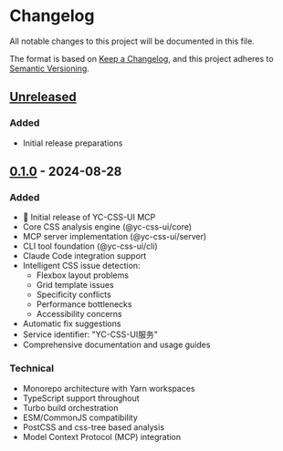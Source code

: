 # Changelog

All notable changes to this project will be documented in this file.

The format is based on [Keep a Changelog](https://keepachangelog.com/en/1.0.0/),
and this project adheres to [Semantic Versioning](https://semver.org/spec/v2.0.0.html).

## [Unreleased]

### Added
- Initial release preparations

## [0.1.0] - 2024-08-28

### Added
- 🎉 Initial release of YC-CSS-UI MCP
- Core CSS analysis engine (@yc-css-ui/core)
- MCP server implementation (@yc-css-ui/server)  
- CLI tool foundation (@yc-css-ui/cli)
- Claude Code integration support
- Intelligent CSS issue detection:
  - Flexbox layout problems
  - Grid template issues
  - Specificity conflicts
  - Performance bottlenecks
  - Accessibility concerns
- Automatic fix suggestions
- Service identifier: "YC-CSS-UI服务"
- Comprehensive documentation and usage guides

### Technical
- Monorepo architecture with Yarn workspaces
- TypeScript support throughout
- Turbo build orchestration
- ESM/CommonJS compatibility
- PostCSS and css-tree based analysis
- Model Context Protocol (MCP) integration

[Unreleased]: https://github.com/yc-css-ui/yc-css-ui-mcp/compare/v0.1.0...HEAD
[0.1.0]: https://github.com/yc-css-ui/yc-css-ui-mcp/releases/tag/v0.1.0